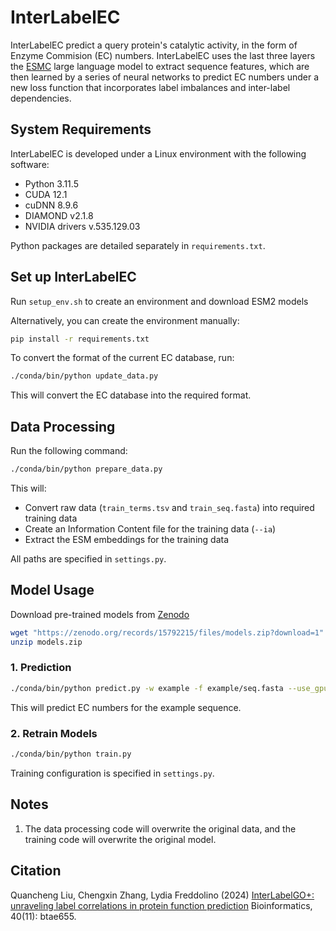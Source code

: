 # InterLabelEC

InterLabelEC predict a query protein's catalytic activity, in the form of Enzyme Commision (EC) numbers. InterLabelEC uses the last three layers the [ESMC](https://github.com/evolutionaryscale/esm?tab=readme-ov-file#esm-c-) large language model to extract sequence features, which are then learned by a series of neural networks to predict EC numbers under a new loss function that incorporates label imbalances and inter-label dependencies. 

## System Requirements

InterLabelEC is developed under a Linux environment with the following software:

- Python 3.11.5
- CUDA 12.1
- cuDNN 8.9.6
- DIAMOND v2.1.8
- NVIDIA drivers v.535.129.03

Python packages are detailed separately in `requirements.txt`.

## Set up InterLabelEC

Run `setup_env.sh` to create an environment and download ESM2 models

Alternatively, you can create the environment manually:

```bash
pip install -r requirements.txt
```

To convert the format of the current EC database, run:

```bash
./conda/bin/python update_data.py
```

This will convert the EC database into the required format.

## Data Processing

Run the following command:

```bash
./conda/bin/python prepare_data.py
```

This will:
- Convert raw data (`train_terms.tsv` and `train_seq.fasta`) into required training data
- Create an Information Content file for the training data (`--ia`)
- Extract the ESM embeddings for the training data

All paths are specified in `settings.py`.

## Model Usage

Download pre-trained models from [Zenodo](https://zenodo.org/records/15792215/files/models.zip?download=1)
```bash
wget "https://zenodo.org/records/15792215/files/models.zip?download=1" -O models.zip
unzip models.zip
```

### 1. Prediction

```bash
./conda/bin/python predict.py -w example -f example/seq.fasta --use_gpu
```

This will predict EC numbers for the example sequence.

### 2. Retrain Models

```bash
./conda/bin/python train.py
```

Training configuration is specified in `settings.py`.

## Notes

1. The data processing code will overwrite the original data, and the training code will overwrite the original model.

## Citation

Quancheng Liu, Chengxin Zhang, Lydia Freddolino (2024)
[InterLabelGO+: unraveling label correlations in protein function prediction](https://doi.org/10.1093/bioinformatics/btae655)
Bioinformatics, 40(11): btae655.

